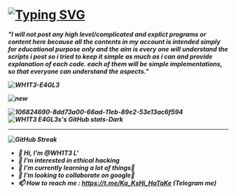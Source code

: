 # [![Typing SVG](https://readme-typing-svg.demolab.com?font=Fira+Code&pause=1000&width=435&lines=WH1TE+401;CYBER+SECURITY+ENTHUSIAST;Passionate+In+WEB+DEV;Also+RESEARCHER)](https://git.io/typing-svg)

<b><i>"I will not post any high level/complicated and explict programs or content here because all the contents in my account is intended simply for educational purpose only and the aim is every one will understand the scripts i post so i tried to keep it simple as much as i can and provide explanation of each code. each of them will be simple implementations, so that everyone can understand the aspects."<i><b>
<p align="left"> <img src="https://komarev.com/ghpvc/?username=WH1T3-E4GL3&label=Profile%20views&color=0e75b6&style=flat" alt="WH1T3-E4GL3" /> </p>

![new](https://user-images.githubusercontent.com/118425907/221398818-517617b8-1f9c-41ec-88da-4f3dfe7d4c4a.gif)




![106824690-8dd73a00-66ad-11eb-89e2-53e13ac6f594](https://user-images.githubusercontent.com/118425907/221398624-14971bbf-5614-44b4-b20e-30db3c169247.gif)     ![WH1T3 E4GL3s's GitHub stats-Dark](https://github-readme-stats.vercel.app/api?username=WH1T3-E4GL3&show_icons=true&theme=dark#gh-dark-mode-only)

___________________________________________________________________



![GitHub Streak](https://streak-stats.demolab.com/?user=WH1T3-E4GL3)






- 👋 Hi, I’m @WH1T3 L'
- 👀 I’m interested in ethical hacking
- 🌱 I’m currently learning a lot of things🥵
- 💞️ I’m looking to collaborate on google🤭
- 📫 How to reach me : https://t.me/Ka_KsHi_HaTaKe (Telegram me)

<!---
WH1T3-E4GL3/WH1T3-E4GL3 is a ✨ special ✨ repository because its `README.md` (this file) appears on your GitHub profile.
You can click the Preview link to take a look at your changes.
--->
